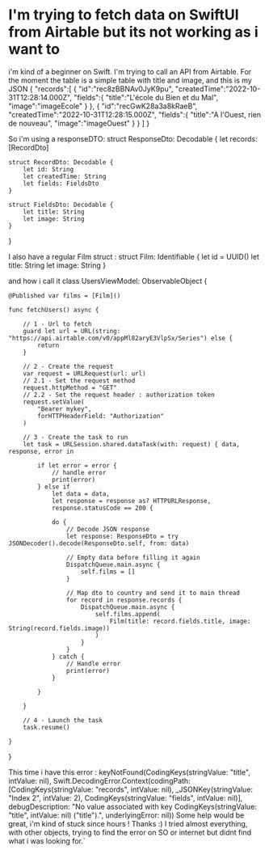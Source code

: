 
# I'm trying to fetch data on SwiftUI from Airtable but its not working as i want to

i'm kind of a beginner on Swift. I'm trying to call an API from Airtable. For the moment the table is a simple table with title and image, and this is my JSON
{
   "records":[
      {
         "id":"rec8zBBNAv0JyK9pu",
         "createdTime":"2022-10-31T12:28:14.000Z",
         "fields":{
            "title":"L'école du Bien et du Mal",
            "image":"imageEcole"
         }
      },
      {
         "id":"recGwK28a3a8kRaeB",
         "createdTime":"2022-10-31T12:28:15.000Z",
         "fields":{
            "title":"A l'Ouest, rien de nouveau",
            "image":"imageOuest"
         }
      }
   ]
}

So i'm using a responseDTO:
struct ResponseDto: Decodable {
    let records: [RecordDto]
    
    struct RecordDto: Decodable {
        let id: String
        let createdTime: String
        let fields: FieldsDto
    }
    
    struct FieldsDto: Decodable {
        let title: String
        let image: String
    }
    
}

I also have a regular Film struct :
struct Film: Identifiable {
    let id = UUID()
    let title: String
    let image: String
}

and how i call it
class UsersViewModel: ObservableObject {
    
    
    @Published var films = [Film]()
    
    func fetchUsers() async {
        
        // 1 - Url to fetch
        guard let url = URL(string: "https://api.airtable.com/v0/appMl82aryE3VlpSx/Series") else {
            return
        }
        
        // 2 - Create the request
        var request = URLRequest(url: url)
        // 2.1 - Set the request method
        request.httpMethod = "GET"
        // 2.2 - Set the request header : authorization token
        request.setValue(
            "Bearer mykey",
            forHTTPHeaderField: "Authorization"
        )
        
        // 3 - Create the task to run
        let task = URLSession.shared.dataTask(with: request) { data, response, error in
            
            if let error = error {
                // handle error
                print(error)
            } else if
                let data = data,
                let response = response as? HTTPURLResponse,
                response.statusCode == 200 {
                
                do {
                    // Decode JSON response
                    let response: ResponseDto = try JSONDecoder().decode(ResponseDto.self, from: data)
                    
                    // Empty data before filling it again
                    DispatchQueue.main.async {
                        self.films = []
                    }
                    
                    // Map dto to country and send it to main thread
                    for record in response.records {
                        DispatchQueue.main.async {
                            self.films.append(
                                Film(title: record.fields.title, image: String(record.fields.image))
                            )
                        }
                    }
                } catch {
                    // Handle error
                    print(error)
                }

            }
            
        }
        
        // 4 - Launch the task
        task.resume()
        
    }

}


This time i have this error :
keyNotFound(CodingKeys(stringValue: "title", intValue: nil), Swift.DecodingError.Context(codingPath: [CodingKeys(stringValue: "records", intValue: nil), _JSONKey(stringValue: "Index 2", intValue: 2), CodingKeys(stringValue: "fields", intValue: nil)], debugDescription: "No value associated with key CodingKeys(stringValue: \"title\", intValue: nil) (\"title\").", underlyingError: nil))
Some help would be great, i'm kind of stuck since hours ! Thanks :)
I tried almost everything, with other objects, trying to find the error on SO or internet but didnt find what i was looking for.`

        